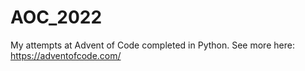 # AOC_2022
My attempts at Advent of Code completed in Python. See more here: https://adventofcode.com/
